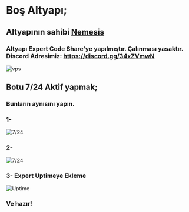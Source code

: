 # Boş Altyapı;

## Altyapının sahibi [Nemesis](https://discord.gg/5TDqWb845M)

### Altyapı Expert Code Share'ye yapılmıştır. Çalınması yasaktır. Discord Adresimiz: https://discord.gg/34xZVmwN

![vps](https://cdn.glitch.com/d8732d22-c40d-4364-a56c-04ed7edbf193%2F4592c9c7-65f1-476d-8c3a-8e8c10f0c523.image.png?v=1614431092227)

## Botu 7/24 Aktif yapmak;

### Bunların aynısını yapın.

### 1-

![7/24](https://cdn.discordapp.com/attachments/816965341161848873/817300153009831936/Ekran_Alnts.PNG)

### 2-

![7/24](https://cdn.discordapp.com/attachments/816965341161848873/817300222022516756/hh.PNG)

### 3- Expert Uptimeye Ekleme

![Uptime](https://cdn.discordapp.com/attachments/816965341161848873/817300954151256074/unknown.png)

### Ve hazır!
